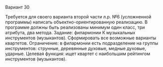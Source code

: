 Вариант 30

Требуется для своего варианта второй части л.р. №6 (усложненной программы) написать объектно-ориентированную реализацию. В программе должны быть реализованы минимум один класс, три атрибута, два метода.
Задание: филармонии К музыкальных инструментов (музыкантов). Сформировать все возможные варианты квартетов.
Ограничение: в филармонии есть подразделение на группы инструментов: струнные, деревянные духовые, медные духовые, ударные.
Целевая функция: ищет квартет с наибольшим рейтингом инструментов (музыкантов).
